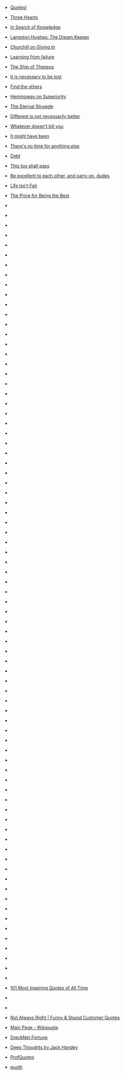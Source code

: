 
- [Quotes!](/2021/01/quotes/)

- [Three Hearts](/2019/08/three-hearts/)

- [In Search of Knowledge](/2019/05/in-search-of-knowledge/)

- [Langston Hughes: The Dream Keeper](/2019/05/langston-hughes-the-dream-keeper/)

- [Churchill on Giving In](/2019/04/churchill-on-giving-in/)

- [Learning from failure](/2019/04/learning-from-failure/)

- [The Ship of Theseus](/2019/04/the-ship-of-theseus/)

- [It is necessary to be lost](/2019/04/it-is-necessary-to-be-lost/)

- [Find the others](/2019/03/find-the-others/)

- [Hemingway on Superiority](/2019/03/hemingway-on-superiority/)

- [The Eternal Struggle](/2019/03/the-eternal-struggle/)

- [Different is not necessarily better](/2019/03/different-is-not-necessarily-better/)

- [Whatever doesn&#39;t kill you](/2019/03/whatever-doesnt-kill-you/)

- [It might have been](/2019/02/it-might-have-been/)

- [There&#39;s no time for anything else](/2019/02/theres-no-time-for-anything-else/)

- [Debt](/2019/02/debt/)

- [This too shall pass](/2019/02/this-too-shall-pass/)

- [Be excellent to each other, and party on, dudes](/2019/02/be-excellent-to-each-other-and-party-on-dudes/)

- [Life Isn&#39;t Fair](/2019/01/life-isnt-fair/)

- [The Price for Being the Best](/2018/11/the-price-for-being-the-best/)

- [](/2018/11/10157057506758912/)

- [](/2018/09/10156944714508912/)

- [](/2018/08/e4bs9hp/)

- [](/2018/05/10156668630063912/)

- [](/2017/12/10156294616568912/)

- [](/2017/11/10156167338153912/)

- [](/2017/08/10155991095293912/)

- [](/2017/08/10155968386438912/)

- [](/2017/08/10155929302568912/)

- [](/2017/05/10155654402758912/)

- [](/2017/03/10155482897228912/)

- [](/2017/03/10155452138493912/)

- [](/2017/02/10155332846438912/)

- [](/2017/01/826422318956105729/)

- [](/2017/01/10155269161388912/)

- [](/2016/12/10155226663398912/)

- [](/2016/11/10155076007533912/)

- [](/2016/11/10155063810843912/)

- [](/2016/10/791720552750649344/)

- [](/2016/10/10155020060223912/)

- [](/2016/10/10155012713008912/)

- [](/2016/10/10154964653658912/)

- [](/2016/09/10154923390203912/)

- [](/2016/09/10154905926248912/)

- [](/2016/09/772343261083992064/)

- [](/2016/08/10154851570158912/)

- [](/2016/08/10154845834898912/)

- [](/2016/08/10154794245158912/)

- [](/2016/07/10154769224263912/)

- [](/2016/07/756616018345156608/)

- [](/2016/07/10154758817438912/)

- [](/2016/05/10154586595718912/)

- [](/2016/05/10154581266553912/)

- [](/2016/04/10154540257058912/)

- [](/2016/04/142916940105/)

- [](/2016/03/711710698384941057/)

- [](/2015/10/10154132299688912/)

- [](/2015/08/10154030197003912/)

- [](/2015/06/10153861323038912/)

- [](/2015/02/10153577849903912/)

- [](/2015/02/109864632055/)

- [](/2015/01/560049478640488449/)

- [](/2015/01/10153520115178912/)

- [](/2014/12/10153461065638912/)

- [](/2014/12/10153442983888912/)

- [](/2014/11/10153368075598912/)

- [](/2014/11/10153366482263912/)

- [](/2014/09/10153240139783912/)

- [](/2014/07/10153091109943912/)

- [](/2014/07/485414362618675200/)

- [](/2014/06/10153045076753912/)

- [](/2014/05/10152933806203912/)

- [](/2014/04/10152923387018912/)

- [](/2014/04/10152906850498912/)

- [](/2014/04/10152877799668912/)

- [](/2014/04/10152874116768912/)

- [](/2014/03/443531316626087936/)

- [](/2014/02/437364119440592897/)

- [](/2014/02/436170622981259264/)

- [](/2014/02/10152789715893912/)

- [](/2014/02/10152788470223912/)

- [](/2014/01/424480268032827392/)

- [](/2014/01/423112655100858368/)

- [](/2013/12/71747240050/)

- [](/2013/12/10152687246818912/)

- [](/2013/11/66430400788/)

- [](/2013/06/341954150042578945/)

- [](/2013/01/293415563894616065/)

- [](/2011/05/5099301259/)

- [](/2011/03/3583290532/)

- [](/2010/11/1637528817/)

- [](/2010/11/105174156220020/)

- [](/2010/08/1014769410/)

- [](/2010/07/802047143/)

- [](/2010/07/17785944129/)

- [](/2010/06/705527095/)

- [](/2010/06/654314896/)

- [](/2010/01/357959994/)

- [](/2009/08/114528894915/)

- [101 Most Inspiring Quotes of All Time](/2009/08/101-most-inspiring-quotes-of-all-time/)

- [](/2008/11/57509136/)

- [](/2008/10/56767445/)

- [Not Always Right | Funny &amp; Stupid Customer Quotes](/2008/02/not-always-right-funny-stupid-customer-quotes/)

- [Main Page - Wikiquote](/2006/03/main-page-wikiquote/)

- [DreckNet Fortune](/2006/02/drecknet-fortune/)

- [Deep Thoughts by Jack Handey](/2006/02/deep-thoughts-by-jack-handey/)

- [ProfQuotes](/2005/11/profquotes/)

- [quoth](/2005/03/quoth/)

